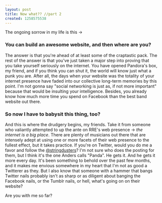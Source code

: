 ```yaml
--- 
layout: post
title: Now what?? //part 2
created: 1258575538
---
```

The ongoing sorrow in my life is this ->

<h3>You can build an awesome website, and then where are you?</h3>

<p>The answer is that you're ahead of at least some of the craptastic pack.  The rest of the answer is that you've just taken a major step into proving that you take yourself seriously on the internet.  You have opened Pandora's box, my friend, and if you think you can shut it, the world will know just what a punk you are.  After all, the days when your website was the totality of your internet presence have faded into our collective long-term memories by this point.  I'm not gonna say "social networking is just as, if not more important" because that would be insulting your intelligence.  Besides, you already know how much more time you spend on Facebook than the best band website out there.</p>

<h3>So now I have to babysit this thing, too?</h3>

<p>And this is where the drudgery begins, my friends.  Take it from someone who valiantly attempted to up the ante on RRE's web presence -> <em>the internet is a big place</em>.  There are plenty of musicians out there that are intensely adept at using one or more facets of their web presence to the fullest effect, but it takes practice.  If you're on Twitter, would you do me a favor and follow the <a href="http://twitter.com/stringdusters">@stringdusters</a>?  I'm not sure who does the posting for them, but I think it's the one Anders calls "Panda".  He gets it.  And he gets it more every day.  It's been something to behold over the past few months, and it makes me envious somewhere in my heart that I'm not as good a Twitterer as they.  But I also know that someone with a hammer that bangs Twitter nails probably isn't as sharp or as diligent about banging the Facebook nails, or the Tumblr nails, or hell, what's going on on their website?  </p>

<p>Are you with me so far?</p>
